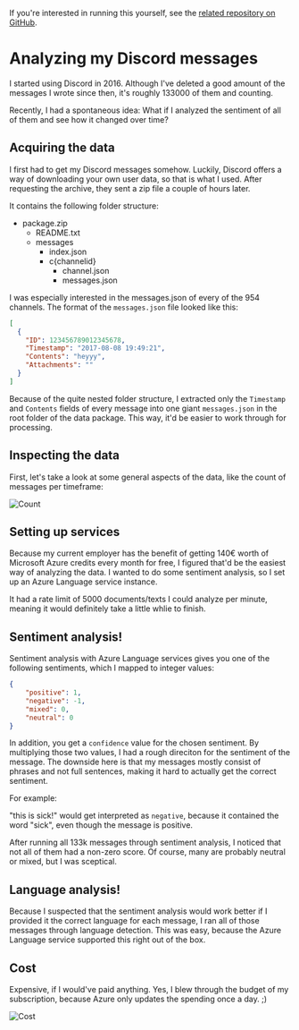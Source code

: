 If you're interested in running this yourself, see the [related repository on GitHub](https://github.com/loudar/sentiment-analysis).

# Analyzing my Discord messages

I started using Discord in 2016. Although I've deleted a good amount of the messages I wrote since then, it's roughly 133000 of them and counting.

Recently, I had a spontaneous idea: What if I analyzed the sentiment of all of them and see how it changed over time?

## Acquiring the data

I first had to get my Discord messages somehow. Luckily, Discord offers a way of downloading your own user data, so that is what I used.
After requesting the archive, they sent a zip file a couple of hours later.

It contains the following folder structure:

- package.zip
    - README.txt
    - messages
      - index.json
      - c{channelid}
        - channel.json
        - messages.json

I was especially interested in the messages.json of every of the 954 channels. The format of the `messages.json` file looked like this:

```json
[
  {
    "ID": 123456789012345678,
    "Timestamp": "2017-08-08 19:49:21",
    "Contents": "heyyy",
    "Attachments": ""
  }
]
```

Because of the quite nested folder structure, I extracted only the `Timestamp` and `Contents` fields of every message into one giant `messages.json` in the root folder of the data package.
This way, it'd be easier to work through for processing.

## Inspecting the data

First, let's take a look at some general aspects of the data, like the count of messages per timeframe:

![Count](/images/sentiment-analysis/count.png)

## Setting up services

Because my current employer has the benefit of getting 140€ worth of Microsoft Azure credits every month for free, I figured that'd be the easiest way of analyzing the data.
I wanted to do some sentiment analysis, so I set up an Azure Language service instance.

It had a rate limit of 5000 documents/texts I could analyze per minute, meaning it would definitely take a little whlie to finish.

## Sentiment analysis!

Sentiment analysis with Azure Language services gives you one of the following sentiments, which I mapped to integer values:

```json
{
    "positive": 1,
    "negative": -1,
    "mixed": 0,
    "neutral": 0
}
```

In addition, you get a `confidence` value for the chosen sentiment. By multiplying those two values, I had a rough direciton for the sentiment of the message.
The downside here is that my messages mostly consist of phrases and not full sentences, making it hard to actually get the correct sentiment.

For example:

"this is sick!" would get interpreted as `negative`, because it contained the word "sick", even though the message is positive. 

After running all 133k messages through sentiment analysis, I noticed that not all of them had a non-zero score.
Of course, many are probably neutral or mixed, but I was sceptical.

## Language analysis!

Because I suspected that the sentiment analysis would work better if I provided it the correct language for each message, I ran all of those messages through language detection.
This was easy, because the Azure Language service supported this right out of the box.

## Cost

Expensive, if I would've paid anything. Yes, I blew through the budget of my subscription, because Azure only updates the spending once a day. ;)

![Cost](/images/sentiment-analysis/cost.png)